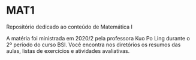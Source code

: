 # MAT1
Repositório dedicado ao conteúdo de Matemática I 

A matéria foi ministrada em 2020/2 pela professora Kuo Po Ling durante o 2º período do curso BSI.
Você encontra nos diretórios os resumos das aulas, listas de exercícios e atividades avaliativas.
